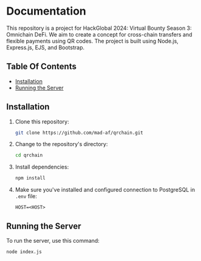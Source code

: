 # Documentation

This repository is a project for HackGlobal 2024: Virtual Bounty Season 3: Omnichain DeFi. We aim to create a concept for cross-chain transfers and flexible payments using QR codes. The project is built using Node.js, Express.js, EJS, and Bootstrap.

## Table Of Contents

- [Installation](#installation)
- [Running the Server](#running-the-server)

## Installation

1. Clone this repository:

   ```bash
   git clone https://github.com/mad-af/qrchain.git
   ```

2. Change to the repository's directory:

   ```bash
   cd qrchain
   ```

3. Install dependencies:

   ```bash
   npm install
   ```

4. Make sure you've installed and configured connection to PostgreSQL in `.env` file:
   ```
   HOST=<HOST>
   ```

## Running the Server

To run the server, use this command:

```bash
node index.js
```